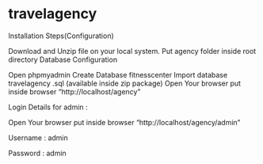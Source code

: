 # travelagency

Installation Steps(Configuration)

Download and Unzip file on your local system.
Put agency folder inside root directory
Database Configuration

Open phpmyadmin Create Database fitnesscenter Import database travelagency .sql (available inside zip package) Open Your browser put inside browser “http://localhost/agency”

Login Details for admin :

Open Your browser put inside browser “http://localhost/agency/admin”

Username : admin

Password : admin
